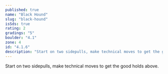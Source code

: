 ```yaml
---
published: true
name: "Black Hound"
slug: "black-hound"
isSds: true
rating: 2
gradings: "5"
boulder: "4.1"
zone: 4
id: "4.1.6"
description: "Start on two sidepulls, make technical moves to get the good holds above."
---
```


Start on two sidepulls, make technical moves to get the good holds above.
